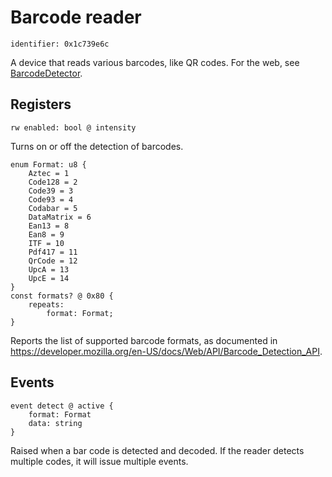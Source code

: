 # Barcode reader

    identifier: 0x1c739e6c

A device that reads various barcodes, like QR codes. For the web, see [BarcodeDetector](https://developer.mozilla.org/en-US/docs/Web/API/BarcodeDetector).

## Registers

    rw enabled: bool @ intensity
    
Turns on or off the detection of barcodes.

    enum Format: u8 {
        Aztec = 1
        Code128 = 2
        Code39 = 3
        Code93 = 4
        Codabar = 5
        DataMatrix = 6
        Ean13 = 8
        Ean8 = 9
        ITF = 10
        Pdf417 = 11
        QrCode = 12
        UpcA = 13
        UpcE = 14
    }
    const formats? @ 0x80 {
        repeats:
            format: Format;  
    }
    
Reports the list of supported barcode formats, as documented in https://developer.mozilla.org/en-US/docs/Web/API/Barcode_Detection_API.

## Events

    event detect @ active {
        format: Format
        data: string
    }
    
Raised when a bar code is detected and decoded. If the reader detects multiple codes, it will issue multiple events.
  
